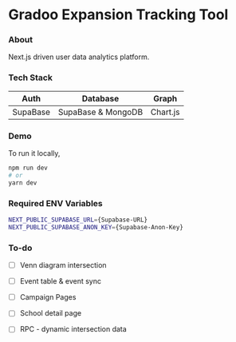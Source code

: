 # **Gradoo Expansion Tracking Tool**

### **About**
Next.js driven user data analytics platform.

### **Tech Stack**
|Auth|Database|Graph|
|:-:|:-:|:-:|
|SupaBase|SupaBase & MongoDB|Chart.js|

### **Demo**
To run it locally,

```bash
npm run dev
# or
yarn dev
```
### **Required ENV Variables**

```bash
NEXT_PUBLIC_SUPABASE_URL={Supabase-URL}
NEXT_PUBLIC_SUPABASE_ANON_KEY={Supabase-Anon-Key}
```

### **To-do**
- [ ] Venn diagram intersection
- [ ] Event table & event sync
- [ ] Campaign Pages
- [ ] School detail page

- [ ] RPC - dynamic intersection data
